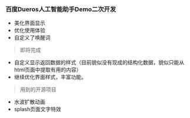 ### 百度Dueros人工智能助手Demo二次开发

* 美化界面显示
* 优化使用体验
* 自定义了唤醒词

> 即将完成
* 自定义显示返回数据的样式（目前貌似没有现成的结构化数据，貌似只能从html页面中提取有用的内容）
* 继续优化界面样式，丰富功能。

> 用到的开源项目
* 水波扩散动画
* splash页面文字特效